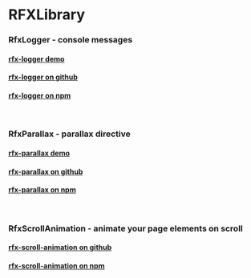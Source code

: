 # RFXLibrary

### **RfxLogger - console messages**
#### [rfx-logger demo](https://demo.redfoxxo.dev/rfx-logger)
#### [rfx-logger on github](https://github.com/RedFoxxo/RFXLibrary/tree/master/projects/rfx-logger)
#### [rfx-logger on npm](https://www.npmjs.com/package/rfx-logger)
<br />

### **RfxParallax - parallax directive**
#### [rfx-parallax demo](https://demo.redfoxxo.dev/rfx-parallax)
#### [rfx-parallax on github](https://github.com/RedFoxxo/RFXLibrary/tree/master/projects/rfx-parallax)
#### [rfx-parallax on npm](https://www.npmjs.com/package/rfx-parallax)
<br />

### **RfxScrollAnimation - animate your page elements on scroll**
#### [rfx-scroll-animation on github](https://github.com/RedFoxxo/RFXLibrary/tree/master/projects/rfx-scroll-animation)
#### [rfx-scroll-animation on npm](https://www.npmjs.com/package/rfx-scroll-animation)
